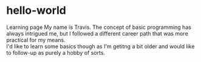 # hello-world
Learning page
My name is Travis.  The concept of basic programming has always intrigued me, but I followed a different career path that was more practical for my means.  
I'd like to learn some basics though as I'm getitng a bit older and would like to follow-up as purely a hobby of sorts.
